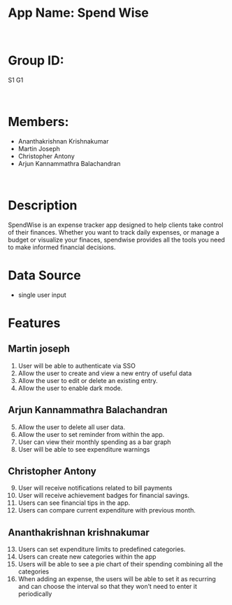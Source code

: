 # App Name: Spend Wise

<br>

# Group ID: 
S1 G1

<br>

# Members: 

- Ananthakrishnan Krishnakumar
- Martin Joseph
- Christopher Antony
- Arjun Kannammathra Balachandran 

<br>

# Description
SpendWise is an expense tracker app designed to help clients take control of their finances. Whether you want to track daily expenses, or manage a budget or visualize your finaces, spendwise provides all the tools you need to make informed financial decisions.


# Data Source

- single user input

# Features

## Martin joseph
1.	User will be able to authenticate via SSO
2.	Allow the user to create and view a new entry of useful data
3.	Allow the user to edit or delete an existing entry.
4.	Allow the user to enable dark mode.

## Arjun Kannammathra Balachandran
5.	Allow the user to delete all user data.
6.	Allow the user to set reminder from within the app.
7.	User can view their monthly spending as a bar graph
8.	User will be able to see expenditure warnings

## Christopher Antony
9.	User will receive notifications related to bill payments
10.	User will receive achievement badges for financial savings.
11.	Users can see financial tips in the app.
12.	Users can compare current expenditure with previous month.

## Ananthakrishnan krishnakumar
13.	Users can set expenditure limits to predefined categories.
14.	Users can create new categories within the app
15.	Users will be able to see a pie chart of their spending combining all the categories
16.	When adding an expense, the users will be able to set it as recurring and can choose the interval so that they won’t need to enter it periodically






